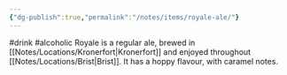 ```yaml
---
{"dg-publish":true,"permalink":"/notes/items/royale-ale/"}
---
```


#drink #alcoholic
Royale is a regular ale, brewed in [[Notes/Locations/Kronerfort\|Kronerfort]] and enjoyed throughout [[Notes/Locations/Brist\|Brist]].
It has a hoppy flavour, with caramel notes.